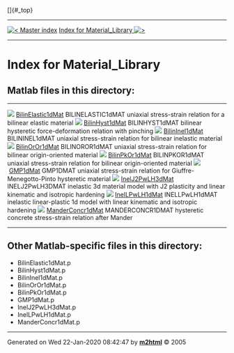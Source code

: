 []{#_top}

  ------------------------------------------------------ ------------------------------------------------------------------
  [![\<](../left.png) Master index](../FEDEASLab.html)     [Index for Material_Library ![\>](../right.png)](FEDEASLab.html)
  ------------------------------------------------------ ------------------------------------------------------------------

# Index for Material_Library

## Matlab files in this directory:

  -------------------------------------------------------------------- -------------------------------------------------------------------------------------------------------------
  ![](../matlabicon.gif) [BilinElastic1dMat](BilinElastic1dMat.html)   BILINELASTIC1dMAT uniaxial stress-strain relation for a bilinear elastic material
  ![](../matlabicon.gif) [BilinHyst1dMat](BilinHyst1dMat.html)         BILINHYST1dMAT bilinear hysteretic force-deformation relation with pinching
  ![](../matlabicon.gif) [BilinInel1dMat](BilinInel1dMat.html)         BILININEL1dMAT uniaxial stress-strain relation for bilinear inelastic material
  ![](../matlabicon.gif) [BilinOrOr1dMat](BilinOrOr1dMat.html)         BILINOROR1dMAT uniaxial stress-strain relation for bilinear origin-oriented material
  ![](../matlabicon.gif) [BilinPkOr1dMat](BilinPkOr1dMat.html)         BILINPKOR1dMAT uniaxial stress-strain relation for bilinear origin-oriented material
  ![](../matlabicon.gif) [GMP1dMat](GMP1dMat.html)                     GMP1DMAT uniaxial stress-strain relation for Giuffre-Menegotto-Pinto hysteretic material
  ![](../matlabicon.gif) [InelJ2PwLH3dMat](InelJ2PwLH3dMat.html)       INELJ2PwLH3DMAT inelastic 3d material model with J2 plasticity and linear kinematic and isotropic hardening
  ![](../matlabicon.gif) [InelLPwLH1dMat](InelLPwLH1dMat.html)         INELLPwLH1dMAT inelastic linear-plastic 1d model with linear kinematic and isotropic hardening
  ![](../matlabicon.gif) [ManderConcr1dMat](ManderConcr1dMat.html)     MANDERCONCR1DMAT hysteretic concrete stress-strain relation after Mander
  -------------------------------------------------------------------- -------------------------------------------------------------------------------------------------------------

## Other Matlab-specific files in this directory:

-   BilinElastic1dMat.p
-   BilinHyst1dMat.p
-   BilinInel1dMat.p
-   BilinOrOr1dMat.p
-   BilinPkOr1dMat.p
-   GMP1dMat.p
-   InelJ2PwLH3dMat.p
-   InelLPwLH1dMat.p
-   ManderConcr1dMat.p

------------------------------------------------------------------------

Generated on Wed 22-Jan-2020 08:42:47 by
**[m2html](http://www.artefact.tk/software/matlab/m2html/ "Matlab Documentation in HTML")**
© 2005
